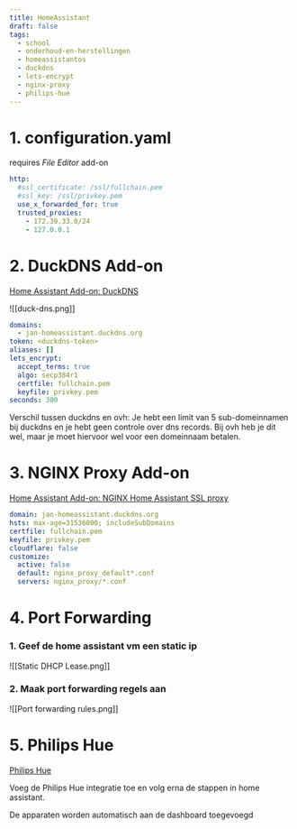 ```yaml
---
title: HomeAssistant
draft: false
tags:
  - school
  - onderhoud-en-herstellingen
  - homeassistantos
  - duckdns
  - lets-encrypt
  - nginx-proxy
  - philips-hue
---
```

# 1. configuration.yaml

requires *File Editor* add-on

```yaml
http:
  #ssl_certificate: /ssl/fullchain.pem
  #ssl_key: /ssl/privkey.pem
  use_x_forwarded_for: true
  trusted_proxies:
    - 172.30.33.0/24
    - 127.0.0.1
```

# 2. DuckDNS Add-on

[Home Assistant Add-on: DuckDNS](https://github.com/home-assistant/addons/blob/master/duckdns/DOCS.md)

![[duck-dns.png]]

```yaml
domains:
  - jan-homeassistant.duckdns.org
token: <duckdns-token>
aliases: []
lets_encrypt:
  accept_terms: true
  algo: secp384r1
  certfile: fullchain.pem
  keyfile: privkey.pem
seconds: 300
```

Verschil tussen duckdns en ovh:
Je hebt een limit van 5 sub-domeinnamen bij duckdns en je hebt geen controle over dns records.
Bij ovh heb je dit wel, maar je moet hiervoor wel voor een domeinnaam betalen.

# 3. NGINX Proxy Add-on

[Home Assistant Add-on: NGINX Home Assistant SSL proxy](https://github.com/home-assistant/addons/blob/master/nginx_proxy/DOCS.md)

```yaml
domain: jan-homeassistant.duckdns.org
hsts: max-age=31536000; includeSubDomains
certfile: fullchain.pem
keyfile: privkey.pem
cloudflare: false
customize:
  active: false
  default: nginx_proxy_default*.conf
  servers: nginx_proxy/*.conf
```

# 4. Port Forwarding

### 1. Geef de home assistant vm een static ip
![[Static DHCP Lease.png]]

### 2. Maak port forwarding regels aan
![[Port forwarding rules.png]]

# 5. Philips Hue

[Philips Hue](https://www.home-assistant.io/integrations/hue)

Voeg de Philips Hue integratie toe en volg erna de stappen in home assistant.

De apparaten worden automatisch aan de dashboard toegevoegd